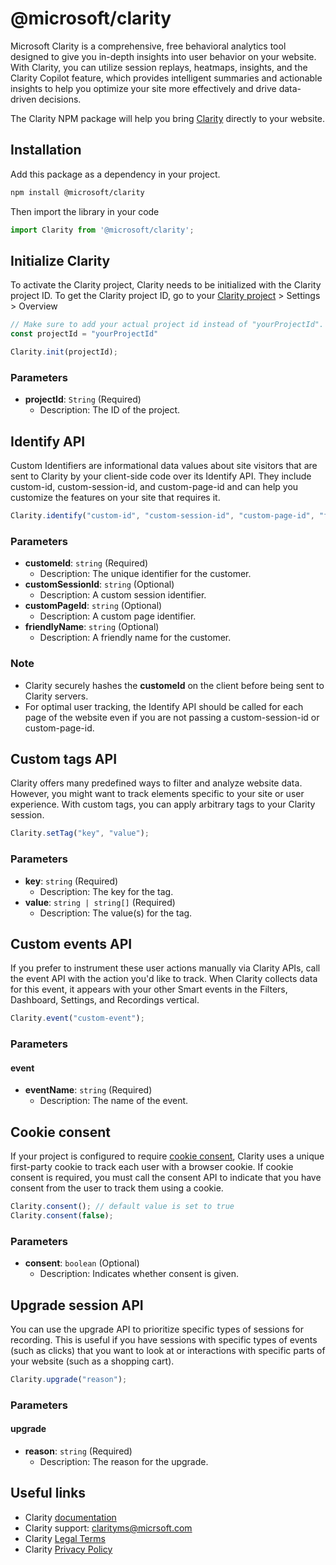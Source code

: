 # @microsoft/clarity

Microsoft Clarity is a comprehensive, free behavioral analytics tool designed to give you in-depth insights into user behavior on your website. With Clarity, you can utilize session replays, heatmaps, insights, and the Clarity Copilot feature, which provides intelligent summaries and actionable insights to help you optimize your site more effectively and drive data-driven decisions.

The Clarity NPM package will help you bring [Clarity](http://Clarity.microsoft.com?utm_source=npm) directly to your website. 

## Installation

Add this package as a dependency in your project.


```sh
npm install @microsoft/clarity
```

Then import the library in your code
```js
import Clarity from '@microsoft/clarity';
```
## Initialize Clarity 

To activate the Clarity project, Clarity needs to be initialized with the Clarity project ID. To get the Clarity project ID, go to your [Clarity project](https://clarity.microsoft.com/projects?utm_source=npm) > Settings > Overview 
```js
// Make sure to add your actual project id instead of "yourProjectId".
const projectId = "yourProjectId"

Clarity.init(projectId);
```
### Parameters

- **projectId**: `String` (Required)
  - Description: The ID of the project.

## Identify API 

Custom Identifiers are informational data values about site visitors that are sent to Clarity by your client-side code over its Identify API. They include custom-id, custom-session-id, and custom-page-id and can help you customize the features on your site that requires it. 

```js
Clarity.identify("custom-id", "custom-session-id", "custom-page-id", "friendly-name"); // only custom-id is required
```
### Parameters
- **customeId**: `string` (Required)
  - Description: The unique identifier for the customer.
- **customSessionId**: `string` (Optional)
  - Description: A custom session identifier.
- **customPageId**: `string` (Optional)
  - Description: A custom page identifier.
- **friendlyName**: `string` (Optional)
  - Description: A friendly name for the customer.
 
### Note
- Clarity securely hashes the **customeId** on the client before being sent to Clarity servers.
- For optimal user tracking, the Identify API should be called for each page of the website even if you are not passing a custom-session-id or custom-page-id.


## Custom tags API

Clarity offers many predefined ways to filter and analyze website data. However, you might want to track elements specific to your site or user experience. With custom tags, you can apply arbitrary tags to your Clarity session. 

```js
Clarity.setTag("key", "value");
```
### Parameters
- **key**: `string` (Required)
  - Description: The key for the tag.
- **value**: `string | string[]` (Required)
  - Description: The value(s) for the tag.

## Custom events API

If you prefer to instrument these user actions manually via Clarity APIs, call the event API with the action you'd like to track. When Clarity collects data for this event, it appears with your other Smart events in the Filters, Dashboard, Settings, and Recordings vertical. 

```js
Clarity.event("custom-event");
```
### Parameters
#### event
- **eventName**: `string` (Required)
  - Description: The name of the event.

## Cookie consent

If your project is configured to require [cookie consent](https://learn.microsoft.com/en-us/clarity/setup-and-installation/cookie-consent), Clarity uses a unique first-party cookie to track each user with a browser cookie. If cookie consent is required, you must call the consent API to indicate that you have consent from the user to track them using a cookie.

```js
Clarity.consent(); // default value is set to true
Clarity.consent(false);
```
### Parameters
- **consent**: `boolean` (Optional)
  - Description: Indicates whether consent is given.


## Upgrade session API 

You can use the upgrade API to prioritize specific types of sessions for recording. This is useful if you have sessions with specific types of events (such as clicks) that you want to look at or interactions with specific parts of your website (such as a shopping cart). 

```js
Clarity.upgrade("reason");
```
### Parameters
#### upgrade
- **reason**: `string` (Required)
  - Description: The reason for the upgrade.

## Useful links 

- Clarity [documentation](https://learn.microsoft.com/en-us/clarity/setup-and-installation/clarity-api) 
- Clarity support: [clarityms@micrsoft.com](mailto:clarityms@micrsoft.com) 
- Clarity [Legal Terms](https://www.microsoft.com/en-us/legal/terms-of-use) 
- Clarity [Privacy Policy](https://privacy.microsoft.com/en-us/privacystatement) 